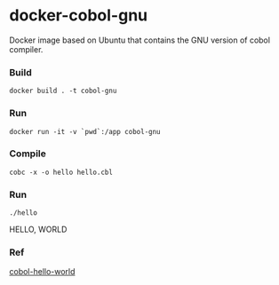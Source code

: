 # docker-cobol-gnu

Docker image based on Ubuntu that contains the GNU version of cobol compiler.

### Build

```
docker build . -t cobol-gnu
```

### Run 

```
docker run -it -v `pwd`:/app cobol-gnu
```

### Compile

```
cobc -x -o hello hello.cbl
```

### Run

```
./hello
```

HELLO, WORLD


### Ref

[cobol-hello-world](https://www.ibmmainframer.com/cobol-tutorial/cobol-hello-world/)
